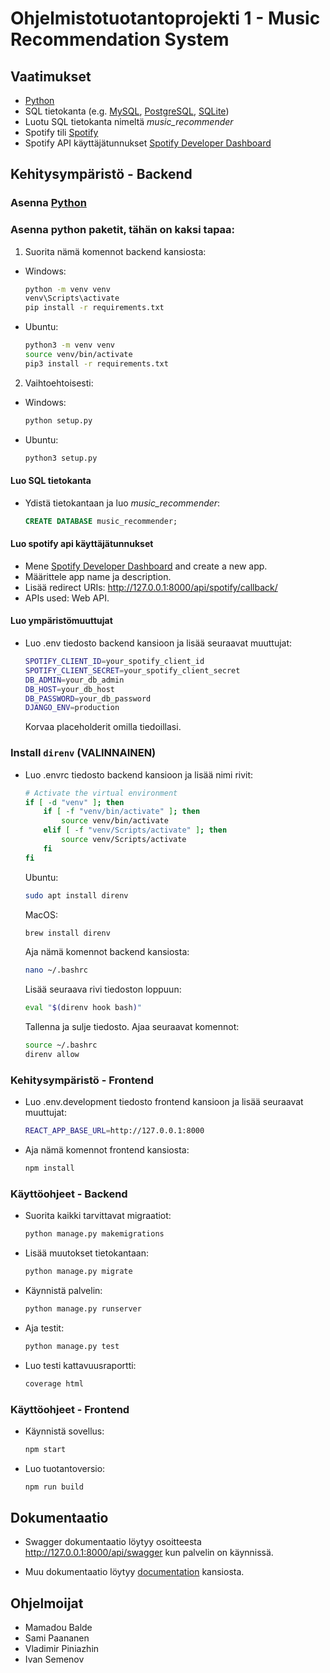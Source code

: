 # Ohjelmistotuotantoprojekti 1 - Music Recommendation System

## Vaatimukset

- [Python](https://www.python.org/downloads/)
- SQL tietokanta (e.g. [MySQL](https://dev.mysql.com/downloads/installer/), [PostgreSQL](https://www.postgresql.org/download/), [SQLite](https://www.sqlite.org/download.html))
- Luotu SQL tietokanta nimeltä *music_recommender*
- Spotify tili [Spotify](https://www.spotify.com/)
- Spotify API käyttäjätunnukset [Spotify Developer Dashboard](https://developer.spotify.com/dashboard/applications)

## Kehitysympäristö - Backend

### Asenna [Python](https://www.python.org/downloads/)

### Asenna python paketit, tähän on kaksi tapaa:

  1. Suorita nämä komennot backend kansiosta:

  - Windows:  

    ```cmd
    python -m venv venv
    venv\Scripts\activate
    pip install -r requirements.txt
    ```
    
  - Ubuntu:
  
    ```bash
    python3 -m venv venv
    source venv/bin/activate
    pip3 install -r requirements.txt
    ```

  2. Vaihtoehtoisesti:

  - Windows:  

    ```cmd
    python setup.py
    ```
  
  - Ubuntu:
    ```bash
    python3 setup.py
    ```

#### Luo SQL tietokanta
  - Ydistä tietokantaan ja luo *music_recommender*:

    ```sql
    CREATE DATABASE music_recommender;
    ```

#### Luo spotify api käyttäjätunnukset
  - Mene [Spotify Developer Dashboard](https://developer.spotify.com/dashboard/applications) and create a new app.
  - Määrittele app name ja description.
  - Lisää redirect URIs: http://127.0.0.1:8000/api/spotify/callback/
  - APIs used: Web API.

#### Luo ympäristömuuttujat

- Luo .env tiedosto backend kansioon ja lisää seuraavat muuttujat:

  ```bash
  SPOTIFY_CLIENT_ID=your_spotify_client_id
  SPOTIFY_CLIENT_SECRET=your_spotify_client_secret
  DB_ADMIN=your_db_admin
  DB_HOST=your_db_host
  DB_PASSWORD=your_db_password
  DJANGO_ENV=production
  ```

  Korvaa placeholderit omilla tiedoillasi.

### Install `direnv` (VALINNAINEN)

- Luo .envrc tiedosto backend kansioon ja lisää nimi rivit:

  ```bash
  # Activate the virtual environment
  if [ -d "venv" ]; then
      if [ -f "venv/bin/activate" ]; then
          source venv/bin/activate
      elif [ -f "venv/Scripts/activate" ]; then
          source venv/Scripts/activate
      fi
  fi
  ```

  Ubuntu:
    ```bash
    sudo apt install direnv
    ```
  MacOS:
    ```bash
    brew install direnv
    ```

  Aja nämä komennot backend kansiosta:
    ```bash
    nano ~/.bashrc
    ```
    Lisää seuraava rivi tiedoston loppuun:
    ```bash
    eval "$(direnv hook bash)"
    ```
    Tallenna ja sulje tiedosto. Ajaa seuraavat komennot:
    ```bash
    source ~/.bashrc
    direnv allow
    ```

### Kehitysympäristö - Frontend  
- Luo .env.development tiedosto frontend kansioon ja lisää seuraavat muuttujat:

  ```bash
  REACT_APP_BASE_URL=http://127.0.0.1:8000
  ```

- Aja nämä komennot frontend kansiosta:  
  ```bash
  npm install
  ```

### Käyttöohjeet - Backend

- Suorita kaikki tarvittavat migraatiot:
  ```bash
  python manage.py makemigrations
  ``` 

- Lisää muutokset tietokantaan:
  ```bash
  python manage.py migrate
  ```

- Käynnistä palvelin:
  ```bash
  python manage.py runserver
  ```

- Aja testit:
  ```bash
  python manage.py test
  ```

- Luo testi kattavuusraportti:
  ```bash
  coverage html
  ```

### Käyttöohjeet - Frontend

- Käynnistä sovellus:
  ```bash
  npm start
  ```

- Luo tuotantoversio:
  ```bash
  npm run build
  ```

## Dokumentaatio
- Swagger dokumentaatio löytyy osoitteesta http://127.0.0.1:8000/api/swagger kun palvelin on käynnissä.

- Muu dokumentaatio löytyy [documentation](./documentation) kansiosta.

## Ohjelmoijat
- Mamadou Balde
- Sami Paananen
- Vladimir Piniazhin
- Ivan Semenov